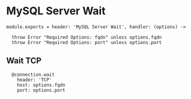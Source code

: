 
# MySQL Server Wait

    module.exports = header: 'MySQL Server Wait', handler: (options) ->
    
      throw Error "Required Options: fqdn" unless options.fqdn
      throw Error "Required Options: port" unless options.port

## Wait TCP

      @connection.wait
        header: 'TCP'
        host: options.fqdn
        port: options.port
